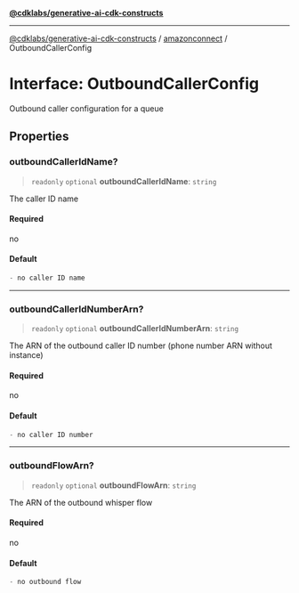 [**@cdklabs/generative-ai-cdk-constructs**](../../../../README.md)

***

[@cdklabs/generative-ai-cdk-constructs](../../../../README.md) / [amazonconnect](../README.md) / OutboundCallerConfig

# Interface: OutboundCallerConfig

Outbound caller configuration for a queue

## Properties

### outboundCallerIdName?

> `readonly` `optional` **outboundCallerIdName**: `string`

The caller ID name

#### Required

no

#### Default

```ts
- no caller ID name
```

***

### outboundCallerIdNumberArn?

> `readonly` `optional` **outboundCallerIdNumberArn**: `string`

The ARN of the outbound caller ID number (phone number ARN without instance)

#### Required

no

#### Default

```ts
- no caller ID number
```

***

### outboundFlowArn?

> `readonly` `optional` **outboundFlowArn**: `string`

The ARN of the outbound whisper flow

#### Required

no

#### Default

```ts
- no outbound flow
```
